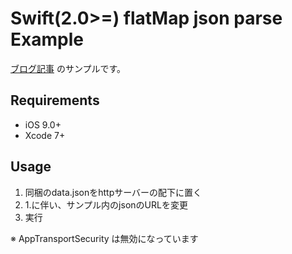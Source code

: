 Swift(2.0>=) flatMap json parse Example
======

[ブログ記事](http://kkkdev.hatenablog.com/entry/2016/06/06/000000) のサンプルです。

## Requirements

- iOS 9.0+
- Xcode 7+

## Usage
1. 同梱のdata.jsonをhttpサーバーの配下に置く
2. 1.に伴い、サンプル内のjsonのURLを変更
3. 実行

※ AppTransportSecurity は無効になっています
